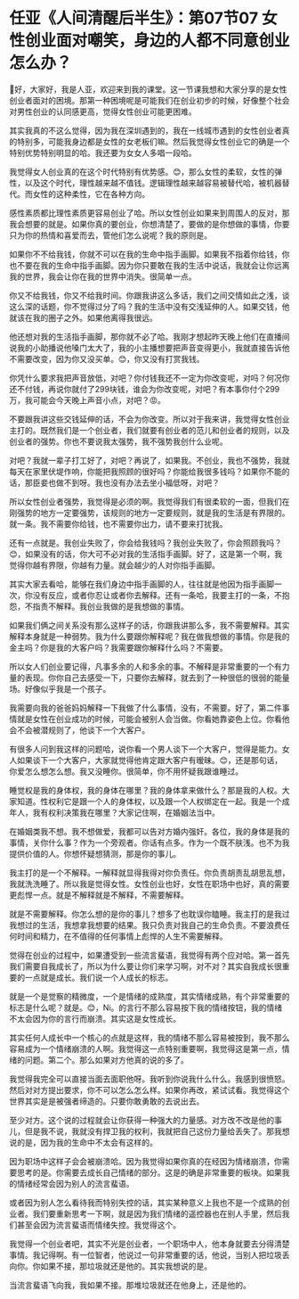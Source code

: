 # 任亚《人间清醒后半生》：第07节07 女性创业面对嘲笑，身边的人都不同意创业怎么办？

🎼好，大家好，我是人亚，欢迎来到我的课堂。这一节课我想和大家分享的是女性创业者面对的困境。那第一种困境呢是可能我们在创业初步的时候，好像整个社会对男性创业的认同感更高，觉得女性创业可能更困难。

其实我真的不这么觉得，因为我在深圳遇到的，我在一线城市遇到的女性创业者真的特别多，可能我身边都是女性的女老板们嘛。然后我觉得女性创业它的确是一个特别优势特别明显的哈。我还要为女女人多唱一段哈。

我觉得女人创业真的在这个时代特别有优势感。😊，那么女性的柔软，女性的弹性，以及这个时代，理性越来越不值钱。逻辑理性越来越容易被替代哈，被机器替代。而女性的这种柔性，它在各种方向。

感性素质都比理性素质更容易创业了哈。所以女性创业如果来到周围人的反对，那我会想要的就是。如果你真的要创业，你想清楚了，要做的是你想做的事情，你要只为你的热情和喜爱而去，管他们怎么说呢？我的原则是。

如果你不不给我钱，你就不可以在我的生命中指手画脚。如果我不指着你给钱，你也不要在我的生命中指手画脚。因为你只要敢在我的生活中说话，我就会让你远离我的世界，我会让你在我的世界中消失。很简单一点。

你又不给我钱，你又不给我时间。你跟我讲这么多话，我们之间交情如此之浅，谈这么深的话题，你不觉得过分了吗？我的生活中没有交浅延伸的人。如果交钱，他就该在我的圈子之外。如果他离得我很远。

他还想对我的生活指手画脚，那你就不必了哈。我刚才想起昨天晚上他们在直播间说我的小助播说他嗓门太大了，我的小主播想要把声音变得更小，我就直接告诉他不需要改变，因为你又没买单。😊，你又没有打赏我钱。

你凭什么要求我把声音放低，对吧？你付钱我还不一定为你改变呢，对吗？何况你还不付钱，再说你就付了299块钱，谁会为你改变呢，对吧？有本事你付个299万，我可能会今天晚上声音小点，对吧？😡。

不要跟我讲这些交钱延伸的话，不会为你改变。所以对于我来讲，我觉得女性创业主打的。既然我们是一个创业者，我们就要有创业者的范儿和创业者的规则，以及创业者的强势。你也不要说我太强势，我不强势我创什么业呢。

对吧？我就一辈子打工好了，对吧？再说了，如果我。不创业，我也不强势，我就每天在家里伏堤作响，你能把我照顾的很好吗？你能给我很多钱吗？如果你不能的话，那臣妾也做不到呀。我也没有办法去坐小福低呀，对吧？

所以女性创业者强势，我觉得是必须的啊。我觉得我们有很柔软的一面，但我们在刚强势的地方一定要强势，该规则的地方一定要规则，就是我的生活是有界限的。就一条。我不需要你给钱，也不需要你出力，请不要来打扰我。

还有一点就是。我创业失败了，你会给我钱吗？我创业失败了，你会照顾我吗？😊，如果没有的话，你大可不必对我的生活指手画脚。好了，这是第一个啊，我觉得你越有界限，你越有力量。就会越少的人对你指手画脚。

其实大家去看哈，能够在我们身边中指手画脚的人，往往就是他因为指手画脚一次，你没有反应，或者你忍让或者你去解释。还有一条哈，我要主打的一条，不抱怨，不指责不解释。我创业我做的是我想做的事情。

如果我们俩之间关系没有那么这样子的话，你跟我讲那么多，我不需要解释。其实解释本身就是一种弱势。我为什么要跟你解释呢？我在做我想做的事情。你是我的金主吗？你是我的大客户吗？我需要跟你解释什么吗？不需要。

所以女人们创业要记得，凡事多余的人和多余的事。不解释是非常重要的一个有力量的表现。你你自己去感受一下，只要你去解释，就去到了一种很低的很弱的能量场。好像似乎我是一个孩子。

我需要向我的爸爸妈妈解释一下我做了什么事情，没有，不需要。好了，第二件事情就是女性在创业成功的时候，可能会被别人会当做。你看她靠姿色上位。你看他会不会被潜规则了，他谈下一个大客户。

有很多人问到我这样的问题哈，说你看一个男人谈下一个大客户，觉得是能力。女人如果谈下一个大客户，大家就觉得他肯定跟大客户有暧昧。😊，还是那句话，你爱怎么想怎么想。我又没睡你。很简单，你不用怀疑我跟谁睡过。

睡觉权是我的身体权，我的身体在哪里？我的身体拿来做什么？那是我的人权。大家知道。性权利它是跟一个人的身体权，以及跟一个人权绑定在一起。我是一个成年人，我有权利决策我在哪里？大家记住啊，在婚姻法当中。

在婚姻类我不想。我不想做爱，我都可以告对方婚内强奸。各位，我的身体是我的事情，关你什么事？作为一个旁观者。你话有点多。作为一个既不肤浅。也不为我提供价值的人。你想怀疑想猜测，那是你的事儿。

我主打的是一个不解释。一解释就显得我得对你负责任。你负责胡责乱胡思乱想，我就洗洗睡了。所以我是觉得女性。女性创业也好，女性在职场中也好，真的需要更彪悍一点。就是不解释就是不解释，不需要解释。

就是不需要解释。你怎么想的是你的事儿？想多了也耽误你瞌睡。我主打的是我过我想过的生活，我想拿我想要的结果。我只负责对我自己的生命负责。不要浪费任何时间和精力，在不值得的任何事情上彪悍的人生不需要解释。

觉得在创业的过程中，如果遭受到一些流言蜚语，我觉得有两个应对哈。第一首先我们需要自我成长了，所以为什么要让你们来学习啊，对不对？其实自我成长很重要的一点就是成长。我们说一个人成长的标志。

就是一个是觉察的精微度，一个是情绪的成熟度，其实情绪成熟，有个非常重要的标志是什么呢？就是。😊，Ni。的言行不那么容易按下我的情绪按钮，我的情绪不太会因为你的言行而崩溃。其实这是女性成长。

其实任何人成长中一个核心的点就是这样，我的情绪不那么容易被按到，我不那么容易成为一个情绪崩溃的人啊。我觉得这一点特别重要啊，我觉得这是第一点，情绪的问题。第二个。那么如果对方他真的说的多了。

我觉得我完全可以直接当面去面职他呀。我听到你说我什么什么。我感到很愤怒。然后对对方提出要求，你不可以怎么怎么样。如果你再改，紧试试看。我觉得这个世界其实是是被强者缔造的。只要你敢勇敢的去说出去。

至少对方。这个说的过程就会让你获得一种强大的力量感。对方改不改是他的事儿，但是我不说，我就没有捍卫我的权利，我就把自己这份力量给丢失了。那我想说的是，因为我的生命中不太会有这样的。

因为职场中这样子会会被崩溃哈。因为我觉得如果你真的在经因为情绪崩溃，你需要思考的是。你需要去成长自己情绪的部分。这是的确是非常重要的板块。如果我的情绪经常会因为别人的流言蜚语。

或者因为别人怎么看待我而特别失控的话，其实某种意义上我也不是一个成熟的创业者。我们要重新思考一下啊，就是因为我们情绪的遥控器也在别人手里，然后我们甚至会因为流言蜚语而情绪失控。我觉得这个。

我觉得一个创业者吧，其实不光是创业者，一个职场中人，他本身就要去分得清楚事情。我记得啊。有一位智者，他说过一句非常重要的话，他说，当别人把垃圾丢向你。你如果不接，那垃圾就还是他的。其实我想说的是。

当流言蜚语飞向我，我如果不接。那堆垃圾就还在他身上，还是他的。